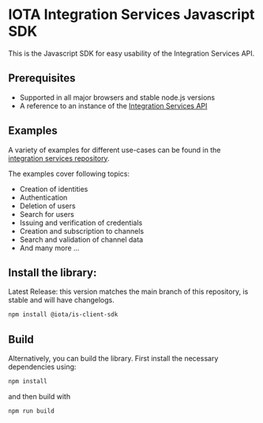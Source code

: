 # IOTA Integration Services Javascript SDK

This is the Javascript SDK for easy usability of the Integration Services API.

## Prerequisites

- Supported in all major browsers and stable node.js versions
- A reference to an instance of the [Integration Services API](https://github.com/iotaledger/integration-services)

## Examples

A variety of examples for different use-cases can be found in the [integration services repository](https://github.com/iotaledger/integration-services/tree/master/clients/client-sdk/examples#readme).

The examples cover following topics:

- Creation of identities
- Authentication
- Deletion of users
- Search for users
- Issuing and verification of credentials
- Creation and subscription to channels
- Search and validation of channel data
- And many more ...

## Install the library:

Latest Release: this version matches the main branch of this repository, is stable and will have changelogs.

```bash
npm install @iota/is-client-sdk
```

## Build

Alternatively, you can build the library.
First install the necessary dependencies using:

```bash
npm install
```

and then build with

```bash
npm run build
```
